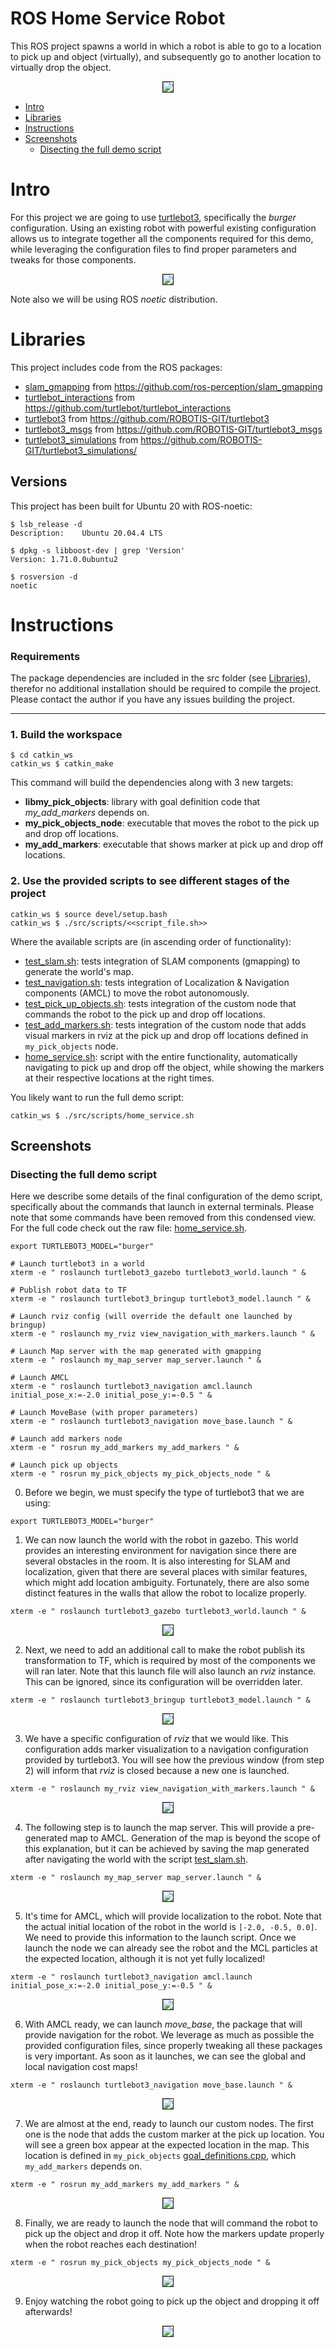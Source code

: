 # ROS Home Service Robot

This ROS project spawns a world in which a robot is able to go to a location to pick up and object (virtually), and subsequently go to another location to virtually drop the object.

<p align="center">
   <img border=1 src="./doc/final_animation_with_pause_80.gif">
</p>

* [Intro](#intro)
* [Libraries](#libraries)
* [Instructions](#instructions)
* [Screenshots](#screenshots)
    * [Disecting the full demo script](#disecting-the-full-demo-script)

# Intro

For this project we are going to use [turtlebot3](https://emanual.robotis.com/docs/en/platform/turtlebot3/overview/), specifically the *burger* configuration. Using an existing robot with powerful existing configuration allows us to integrate together all the components required for this demo, while leveraging the configuration files to find proper parameters and tweaks for those components.

<p align="center">
   <img border=1 src="https://emanual.robotis.com/assets/images/platform/turtlebot3/overview/turtlebot3_with_logo.png">
</p>

Note also we will be using ROS *noetic* distribution.

# Libraries

This project includes code from the ROS packages:

* [slam_gmapping](./catkin_ws/src/slam_gmapping) from https://github.com/ros-perception/slam_gmapping
* [turtlebot_interactions](./catkin_ws/src/turtlebot_interactions/) from https://github.com/turtlebot/turtlebot_interactions
* [turtlebot3](./catkin_ws/src/turtlebot3) from https://github.com/ROBOTIS-GIT/turtlebot3
* [turtlebot3_msgs](./catkin_ws/src/turtlebot3_msgs) from https://github.com/ROBOTIS-GIT/turtlebot3_msgs
* [turtlebot3_simulations](./catkin_ws/src/turtlebot3_simulations) from https://github.com/ROBOTIS-GIT/turtlebot3_simulations/


## Versions

This project has been built for Ubuntu 20 with ROS-noetic:

```
$ lsb_release -d
Description:	Ubuntu 20.04.4 LTS

$ dpkg -s libboost-dev | grep 'Version'
Version: 1.71.0.0ubuntu2

$ rosversion -d
noetic
```

# Instructions

### Requirements

The package dependencies are included in the src folder (see [Libraries](#libraries)), therefor no additional installation should be required to compile the project. Please contact the author if you have any issues building the project.

---

### 1. Build the workspace


```
$ cd catkin_ws
catkin_ws $ catkin_make
```

This command will build the dependencies along with 3 new targets:
* **libmy_pick_objects**: library with goal definition code that *my_add_markers* depends on.
* **my_pick_objects_node**: executable that moves the robot to the pick up and drop off locations.
* **my_add_markers**: executable that shows marker at pick up and drop off locations.


### 2. Use the provided scripts to see different stages of the project

```
catkin_ws $ source devel/setup.bash
catkin_ws $ ./src/scripts/<<script_file.sh>>
```
Where the available scripts are (in ascending order of functionality):
* [test_slam.sh](./catkin_ws/src/scripts/test_slam.sh): tests integration of SLAM components (gmapping) to generate the world's map.
* [test_navigation.sh](./catkin_ws/src/scripts/test_navigation.sh): tests integration of Localization & Navigation components (AMCL) to move the robot autonomously.
* [test_pick_up_objects.sh](./catkin_ws/src/scripts/test_pick_up_objects.sh): tests integration of the custom node that commands the robot to the pick up and drop off locations.
* [test_add_markers.sh](./catkin_ws/src/scripts/test_add_markers.sh): tests integration of the custom node that adds visual markers in rviz at the pick up and drop off locations defined in `my_pick_objects` node.
* [home_service.sh](./catkin_ws/src/scripts/home_service.sh): script with the entire functionality, automatically navigating to pick up and drop off the object, while showing the markers at their respective locations at the right times.

You likely want to run the full demo script:

```
catkin_ws $ ./src/scripts/home_service.sh
```

## Screenshots

### Disecting the full demo script

Here we describe some details of the final configuration of the demo script, specifically about the commands that launch in external terminals. Please note that some commands have been removed from this condensed view. For the full code check out the raw file: [home_service.sh](./catkin_ws/src/scripts/home_service.sh).

```
export TURTLEBOT3_MODEL="burger"

# Launch turtlebot3 in a world
xterm -e " roslaunch turtlebot3_gazebo turtlebot3_world.launch " &

# Publish robot data to TF
xterm -e " roslaunch turtlebot3_bringup turtlebot3_model.launch " &

# Launch rviz config (will override the default one launched by bringup)
xterm -e " roslaunch my_rviz view_navigation_with_markers.launch " &

# Launch Map server with the map generated with gmapping
xterm -e " roslaunch my_map_server map_server.launch " &

# Launch AMCL
xterm -e " roslaunch turtlebot3_navigation amcl.launch initial_pose_x:=-2.0 initial_pose_y:=-0.5 " &

# Launch MoveBase (with proper parameters)
xterm -e " roslaunch turtlebot3_navigation move_base.launch " &

# Launch add markers node
xterm -e " rosrun my_add_markers my_add_markers " &

# Launch pick up objects
xterm -e " rosrun my_pick_objects my_pick_objects_node " &
```

0. Before we begin, we must specify the type of turtlebot3 that we are using:
```
export TURTLEBOT3_MODEL="burger"
```

1. We can now launch the world with the robot in gazebo. This world provides an interesting environment for navigation since there are several obstacles in the room. It is also interesting for SLAM and localization, given that there are several places with similar features, which might add location ambiguity. Fortunately, there are also some distinct features in the walls that allow the robot to localize properly.

```
xterm -e " roslaunch turtlebot3_gazebo turtlebot3_world.launch " &
```

<p align="center">
   <img border=1 src="./doc/hs01_gazebo.png">
</p>

2. Next, we need to add an additional call to make the robot publish its transformation to TF, which is required by most of the components we will ran later. Note that this launch file will also launch an *rviz* instance. This can be ignored, since its configuration will be overridden later.

```
xterm -e " roslaunch turtlebot3_bringup turtlebot3_model.launch " &
```

<p align="center">
   <img border=1 src="./doc/hs02_tf.png">
</p>

3. We have a specific configuration of *rviz* that we would like. This configuration adds marker visualization to a navigation configuration provided by turtlebot3. You will see how the previous window (from step 2) will inform that *rviz* is closed because a new one is launched.

```
xterm -e " roslaunch my_rviz view_navigation_with_markers.launch " &
```

<p align="center">
   <img border=1 src="./doc/hs03_rviz.png">
</p>

4. The following step is to launch the map server. This will provide a pre-generated map to AMCL. Generation of the map is beyond the scope of this explanation, but it can be achieved by saving the map generated after navigating the world with the script [test_slam.sh](./catkin_ws/src/scripts/test_slam.sh).

```
xterm -e " roslaunch my_map_server map_server.launch " &
```

<p align="center">
   <img border=1 src="./doc/hs04_map.png">
</p>

5. It's time for AMCL, which will provide localization to the robot. Note that the actual initial location of the robot in the world is `[-2.0, -0.5, 0.0]`. We need to provide this information to the launch script. Once we launch the node we can already see the robot and the MCL particles at the expected location, although it is not yet fully localized!

```
xterm -e " roslaunch turtlebot3_navigation amcl.launch initial_pose_x:=-2.0 initial_pose_y:=-0.5 " &
```

<p align="center">
   <img border=1 src="./doc/hs05_amcl.png">
</p>

6. With AMCL ready, we can launch *move_base*, the package that will provide navigation for the robot. We leverage as much as possible the provided configuration files, since properly tweaking all these packages is very important. As soon as it launches, we can see the global and local navigation cost maps!

```
xterm -e " roslaunch turtlebot3_navigation move_base.launch " &
```

<p align="center">
   <img border=1 src="./doc/hs06_move_base.png">
</p>

7. We are almost at the end, ready to launch our custom nodes. The first one is the node that adds the custom marker at the pick up location. You will see a green box appear at the expected location in the map. This location is defined in `my_pick_objects` [goal_definitions.cpp](./catkin_ws/src/my_pick_objects/src/goal_definitions.cpp), which `my_add_markers` depends on.

```
xterm -e " rosrun my_add_markers my_add_markers " &
```

<p align="center">
   <img border=1 src="./doc/hs07_add_markers.png">
</p>

8. Finally, we are ready to launch the node that will command the robot to pick up the object and drop it off. Note how the markers update properly when the robot reaches each destination!

```
xterm -e " rosrun my_pick_objects my_pick_objects_node " &
```

<p align="center">
   <img border=1 src="./doc/hs08_pick_up.png">
</p>

9. Enjoy watching the robot going to pick up the object and dropping it off afterwards!

<p align="center">
   <img border=1 src="./doc/hs09_end.png">
</p>
